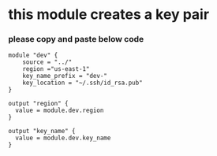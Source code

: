 # this module creates a key pair


### please copy and paste below code
```
module "dev" {
    source = "../"
    region ="us-east-1"
    key_name_prefix = "dev-"
    key_location = "~/.ssh/id_rsa.pub"
}

output "region" {
  value = module.dev.region
}

output "key_name" {
  value = module.dev.key_name
}
```